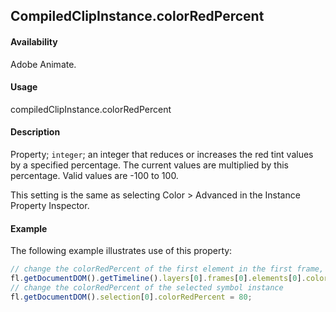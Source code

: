 ## CompiledClipInstance.colorRedPercent

#### Availability

Adobe Animate.

#### Usage

compiledClipInstance.colorRedPercent

#### Description

Property; `integer`; an integer that reduces or increases the red tint values by a specified percentage. The current values are multiplied by this percentage. Valid values are -100 to 100.

This setting is the same as selecting Color > Advanced in the Instance Property Inspector.

#### Example

The following example illustrates use of this property:

```javascript
// change the colorRedPercent of the first element in the first frame, top layer
fl.getDocumentDOM().getTimeline().layers[0].frames[0].elements[0].colorRedPercent = 100;
// change the colorRedPercent of the selected symbol instance
fl.getDocumentDOM().selection[0].colorRedPercent = 80;
```
